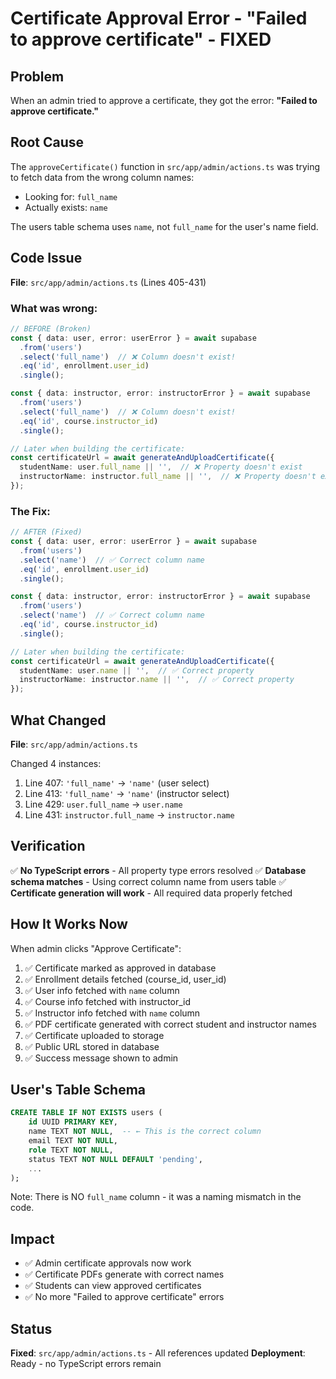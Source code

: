 # Certificate Approval Error - "Failed to approve certificate" - FIXED

## Problem
When an admin tried to approve a certificate, they got the error: **"Failed to approve certificate."**

## Root Cause
The `approveCertificate()` function in `src/app/admin/actions.ts` was trying to fetch data from the wrong column names:
- Looking for: `full_name`
- Actually exists: `name`

The users table schema uses `name`, not `full_name` for the user's name field.

## Code Issue

**File**: `src/app/admin/actions.ts` (Lines 405-431)

### What was wrong:
```typescript
// BEFORE (Broken)
const { data: user, error: userError } = await supabase
  .from('users')
  .select('full_name')  // ❌ Column doesn't exist!
  .eq('id', enrollment.user_id)
  .single();

const { data: instructor, error: instructorError } = await supabase
  .from('users')
  .select('full_name')  // ❌ Column doesn't exist!
  .eq('id', course.instructor_id)
  .single();

// Later when building the certificate:
const certificateUrl = await generateAndUploadCertificate({
  studentName: user.full_name || '',  // ❌ Property doesn't exist
  instructorName: instructor.full_name || '',  // ❌ Property doesn't exist
});
```

### The Fix:
```typescript
// AFTER (Fixed)
const { data: user, error: userError } = await supabase
  .from('users')
  .select('name')  // ✅ Correct column name
  .eq('id', enrollment.user_id)
  .single();

const { data: instructor, error: instructorError } = await supabase
  .from('users')
  .select('name')  // ✅ Correct column name
  .eq('id', course.instructor_id)
  .single();

// Later when building the certificate:
const certificateUrl = await generateAndUploadCertificate({
  studentName: user.name || '',  // ✅ Correct property
  instructorName: instructor.name || '',  // ✅ Correct property
});
```

## What Changed

**File**: `src/app/admin/actions.ts`

Changed 4 instances:
1. Line 407: `'full_name'` → `'name'` (user select)
2. Line 413: `'full_name'` → `'name'` (instructor select)
3. Line 429: `user.full_name` → `user.name`
4. Line 431: `instructor.full_name` → `instructor.name`

## Verification

✅ **No TypeScript errors** - All property type errors resolved
✅ **Database schema matches** - Using correct column name from users table
✅ **Certificate generation will work** - All required data properly fetched

## How It Works Now

When admin clicks "Approve Certificate":
1. ✅ Certificate marked as approved in database
2. ✅ Enrollment details fetched (course_id, user_id)
3. ✅ User info fetched with `name` column
4. ✅ Course info fetched with instructor_id
5. ✅ Instructor info fetched with `name` column
6. ✅ PDF certificate generated with correct student and instructor names
7. ✅ Certificate uploaded to storage
8. ✅ Public URL stored in database
9. ✅ Success message shown to admin

## User's Table Schema

```sql
CREATE TABLE IF NOT EXISTS users (
    id UUID PRIMARY KEY,
    name TEXT NOT NULL,  -- ← This is the correct column
    email TEXT NOT NULL,
    role TEXT NOT NULL,
    status TEXT NOT NULL DEFAULT 'pending',
    ...
);
```

Note: There is NO `full_name` column - it was a naming mismatch in the code.

## Impact

- ✅ Admin certificate approvals now work
- ✅ Certificate PDFs generate with correct names
- ✅ Students can view approved certificates
- ✅ No more "Failed to approve certificate" errors

## Status

**Fixed**: `src/app/admin/actions.ts` - All references updated
**Deployment**: Ready - no TypeScript errors remain
